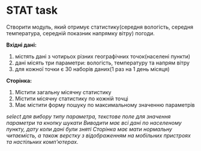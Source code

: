 # STAT task
Створити модуль, який отримує статистику(середня вологість, середня температура, середній показник напрямку вітру) погоди.

**Вхідні дані:**

1. містять дані з чотирьох різних географічних точок(населені пункти)
2. дані місять три параметри: вологість, температуру та напрям вітру
3. для кожної точки є 30 наборів даних(1 раз на 1 день місяця)

**Сторінка:**

1. Містити загальну місячну статистику 
2. Містити місячну статистику по кожній точці
3. Має містити форму пошуку по максимальному значенню параметрів

_select для вибору типу параметра, текстове поле для значення параметри та кнопку шукати
Виводити має всі дані по населеному пункту, дату коли дані були зняті
Сторінка має мати нормальну читаємість, а також верстку з відображенням на мобільних пристроях та настільних комп'ютерах._
